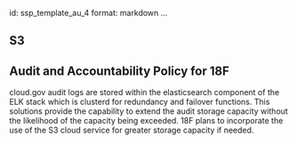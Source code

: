 id: ssp_template_au_4
format: markdown
...
## S3
## Audit and Accountability Policy for 18F

cloud.gov audit logs are stored within the elasticsearch component of
the ELK stack which is clusterd for redundancy and failover functions. This solutions
provide the capability to extend the audit storage capacity without the likelihood
of the capacity being exceeded. 18F plans to incorporate the use of the S3 cloud
service for greater storage capacity if needed.
